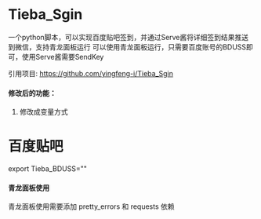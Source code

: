 # Tieba_Sgin
一个python脚本，可以实现百度贴吧签到，并通过Serve酱将详细签到结果推送到微信，支持青龙面板运行
可以使用青龙面板运行，只需要百度账号的BDUSS即可，使用Serve酱需要SendKey

引用项目: https://github.com/yingfeng-i/Tieba_Sgin


#### 修改后的功能：

1. 修改成变量方式
# 百度贴吧
export Tieba_BDUSS=""


#### 青龙面板使用

青龙面板使用需要添加 pretty_errors 和 requests 依赖


